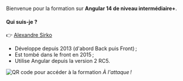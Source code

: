 Bienvenue pour la formation sur **Angular 14 de niveau intermédiaire+**.

#### Qui suis-je ?

:point_right: [Alexandre Sirko](mailto:sirko.alexandre@gmail.com)

- Développe depuis 2013 (d'abord Back puis Front) ;
- Est tombé dans le front en 2015 ;
- Utilise Angular depuis la version 2 RC5.

<img src="~/1.introduction/Formation_Angular.png" style="max-width: 300px" alt="QR code pour accéder à la formation"></img>
_À l'attaque !_
